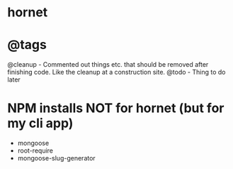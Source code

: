 # hornet

# @tags
@cleanup - Commented out things etc. that should be removed after finishing code. Like the cleanup at a construction site.
@todo - Thing to do later

# NPM installs NOT for hornet (but for my cli app)
- mongoose
- root-require
- mongoose-slug-generator
